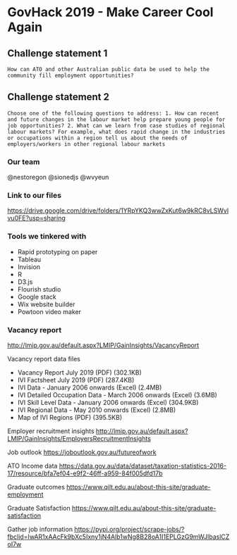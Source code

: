# GovHack 2019 - Make Career Cool Again

## Challenge statement 1
```How can ATO and other Australian public data be used to help the community fill employment opportunities?```
## Challenge statement 2
```Choose one of the following questions to address: 1. How can recent and future changes in the labour market help prepare young people for job opportunities? 2. What can we learn from case studies of regional labour markets? For example, what does rapid change in the industries or occupations within a region tell us about the needs of employers/workers in other regional labour markets```

### Our team
@nestoregon
@sionedjs
@wvyeun

### Link to our files
https://drive.google.com/drive/folders/1YRpYKQ3wwZxKut6w9kRC8vLSWvlvu0FE?usp=sharing

### Tools we tinkered with

* Rapid prototyping on paper
* Tableau
* Invision
* R
* D3.js
* Flourish studio
* Google stack
* Wix website builder
* Powtoon video maker

### Vacancy report
http://lmip.gov.au/default.aspx?LMIP/GainInsights/VacancyReport

Vacancy report data files
* Vacancy Report July 2019 (PDF) (302.1KB)
* IVI Factsheet July 2019 (PDF) (287.4KB)
* IVI Data - January 2006 onwards (Excel) (2.4MB)
* IVI Detailed Occupation Data - March 2006 onwards (Excel) (3.6MB)
* IVI Skill Level Data - January 2006 onwards (Excel) (304.9KB)
* IVI Regional Data - May 2010 onwards (Excel) (2.8MB)
* Map of IVI Regions (PDF) (395.5KB)

Employer recruitment insights
http://lmip.gov.au/default.aspx?LMIP/GainInsights/EmployersRecruitmentInsights

Job outlook
https://joboutlook.gov.au/futureofwork

ATO Income data
https://data.gov.au/data/dataset/taxation-statistics-2016-17/resource/bfa7ef04-e9f2-46ff-a959-84f005dfd17b

Graduate outcomes
https://www.qilt.edu.au/about-this-site/graduate-employment

Graduate Satisfaction
https://www.qilt.edu.au/about-this-site/graduate-satisfaction

Gather job information
https://pypi.org/project/scrape-jobs/?fbclid=IwAR1xAAcFk9bXc5Ixny1jN4Alb1wNg8B28oA1I1EPLGzG9mWJlbaslCZoI7w
